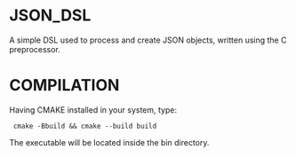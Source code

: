 # JSON_DSL
A simple DSL used to process and create JSON objects, written using the C preprocessor.

# COMPILATION
Having CMAKE installed in your system, type:

` cmake -Bbuild && cmake --build build`

The executable will be located inside the bin directory.
